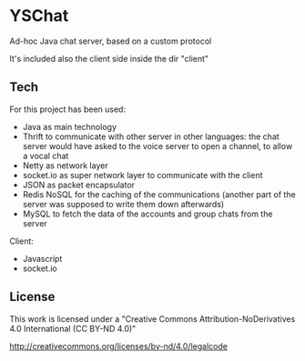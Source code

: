 # YSChat

Ad-hoc Java chat server, based on a custom protocol

It's included also the client side inside the dir "client"

## Tech

For this project has been used:

- Java as main technology
- Thrift to communicate with other server in other languages: the chat server would have 
    asked to the voice server to open a channel, to allow a vocal chat
- Netty as network layer
- socket.io as super network layer to communicate with the client
- JSON as packet encapsulator 
- Redis NoSQL for the caching of the communications (another part 
    of the server was supposed to write them down afterwards)
- MySQL to fetch the data of the accounts and group chats from the server

Client:
- Javascript
- socket.io


## License

This work is licensed under a "Creative Commons Attribution-NoDerivatives 4.0 International (CC BY-ND 4.0)" 

http://creativecommons.org/licenses/by-nd/4.0/legalcode

